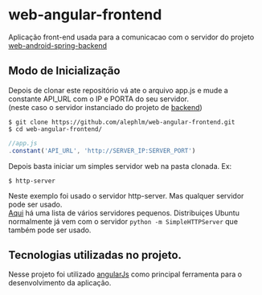 # web-angular-frontend
Aplicação front-end usada para a comunicacao com o servidor do projeto [web-android-spring-backend](https://github.com/alephlm/web-android-spring-backend)

## Modo de Inicialização
Depois de clonar este repositório vá ate o arquivo app.js e mude a constante API_URL com o IP e PORTA do seu servidor.  
(neste caso o servidor instanciado do projeto de [backend](https://github.com/alephlm/web-android-spring-backend))
```shell
$ git clone https://github.com/alephlm/web-angular-frontend.git
$ cd web-angular-frontend/
```
```javascript
//app.js
.constant('API_URL', 'http://SERVER_IP:SERVER_PORT')
```
Depois basta iniciar um simples servidor web na pasta clonada. Ex:
```shell
$ http-server
```
Neste exemplo foi usado o servidor http-server. Mas qualquer servidor pode ser usado.  
[Aqui](https://gist.github.com/willurd/5720255) há uma lista de vários servidores pequenos.
Distribuiçes Ubuntu normalmente já vem com o servidor ```python -m SimpleHTTPServer``` que também pode ser usado.

## Tecnologias utilizadas no projeto.
Nesse projeto foi utilizado [angularJs](https://angularjs.org/) como principal ferramenta para o desenvolvimento da aplicação.

